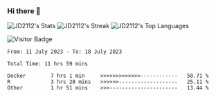 ### Hi there 👋

<!--
**JD2112/JD2112** is a ✨ _special_ ✨ repository because its `README.md` (this file) appears on your GitHub profile.

Here are some ideas to get you started:

- 🔭 I’m currently working on ...
- 🌱 I’m currently learning ...
- 👯 I’m looking to collaborate on ...
- 🤔 I’m looking for help with ...
- 💬 Ask me about ...
- 📫 How to reach me: ...
- 😄 Pronouns: ...
- ⚡ Fun fact: ...
-->
![JD2112's Stats](https://github-readme-stats.vercel.app/api?username=JD2112&theme=vue-dark&show_icons=true&hide_border=true&count_private=true)
![JD2112's Streak](https://github-readme-streak-stats.herokuapp.com/?user=JD2112&theme=vue-dark&hide_border=true)
![JD2112's Top Languages](https://github-readme-stats.vercel.app/api/top-langs/?username=JD2112&theme=vue-dark&show_icons=true&hide_border=true&layout=compact)

![Visitor Badge](https://visitor-badge.laobi.icu/badge?page_id=JD2112.JD2112)

<!--START_SECTION:waka-->

```all_time
From: 11 July 2023 - To: 18 July 2023

Total Time: 11 hrs 59 mins

Docker        7 hrs 1 min     >>>>>>>>>>>>>------------   50.71 %
R             3 hrs 28 mins   >>>>>>-------------------   25.11 %
Other         1 hr 51 mins    >>>----------------------   13.44 %
```

<!--END_SECTION:waka-->
